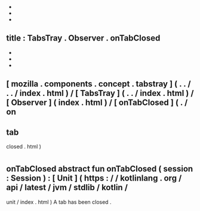 -
-
-
title
:
TabsTray
.
Observer
.
onTabClosed
-
-
-
-
[
mozilla
.
components
.
concept
.
tabstray
]
(
.
.
/
.
.
/
index
.
html
)
/
[
TabsTray
]
(
.
.
/
index
.
html
)
/
[
Observer
]
(
index
.
html
)
/
[
onTabClosed
]
(
.
/
on
-
tab
-
closed
.
html
)
#
onTabClosed
abstract
fun
onTabClosed
(
session
:
Session
)
:
[
Unit
]
(
https
:
/
/
kotlinlang
.
org
/
api
/
latest
/
jvm
/
stdlib
/
kotlin
/
-
unit
/
index
.
html
)
A
tab
has
been
closed
.
